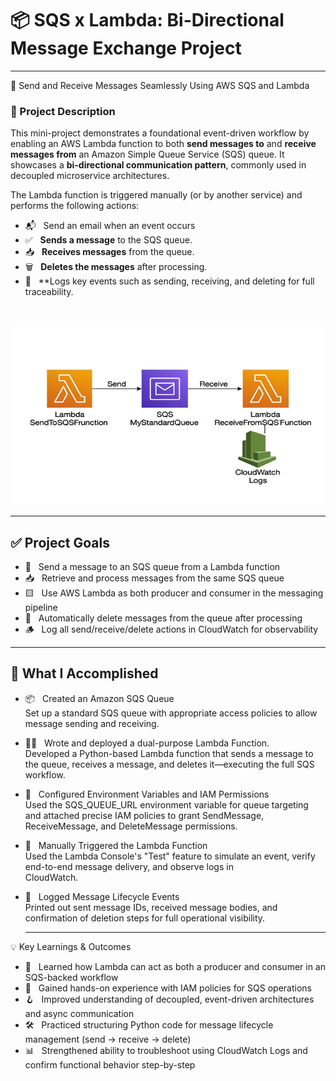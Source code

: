 # 📦 SQS x Lambda: Bi-Directional Message Exchange Project

---

🔁 Send and Receive Messages Seamlessly Using AWS SQS and Lambda


### 📌 Project Description

This mini-project demonstrates a foundational event-driven workflow by enabling an AWS Lambda function to both **send messages to** and **receive messages from** an Amazon Simple Queue Service (SQS) queue. It showcases a **bi-directional communication pattern**, commonly used in decoupled microservice architectures.

The Lambda function is triggered manually (or by another service) and performs the following actions:
 - 📬 &nbsp;&nbsp;Send an email when an event occurs
 - ✅ &nbsp;&nbsp;**Sends a message** to the SQS queue.
 - 📥 &nbsp;&nbsp;**Receives messages** from the queue.
 - 🗑️ &nbsp;&nbsp;**Deletes the messages** after processing.
 - 🧾 &nbsp;&nbsp;**Logs key events such as sending, receiving, and deleting for full traceability.
<br>


![Alt Text](700x400_sqs_lambda_cloudwatch_lc.jpg)

---

##  ✅ Project Goals

 - 📨 &nbsp;&nbsp;Send a message to an SQS queue from a Lambda function
-  📥 &nbsp;&nbsp;Retrieve and process messages from the same SQS queue
-  🟨 &nbsp;&nbsp;Use AWS Lambda as both producer and consumer in the messaging pipeline
-  🧼 &nbsp;&nbsp;Automatically delete messages from the queue after processing
-  🪵 &nbsp;&nbsp;Log all send/receive/delete actions in CloudWatch for observability

---

## 🔧 What I Accomplished

- 📦 &nbsp;&nbsp;Created an Amazon SQS Queue<br>
      Set up a standard SQS queue with appropriate access policies to allow message sending and receiving.
- 🧑‍💻 &nbsp;&nbsp;Wrote and deployed a dual-purpose Lambda Function.<br>
      Developed a Python-based Lambda function that sends a message 
      to the queue, receives a message, and deletes it—executing the full SQS workflow.
- 🔐 &nbsp;&nbsp;Configured Environment Variables and IAM Permissions<br>
      Used the SQS_QUEUE_URL environment variable for queue targeting and attached precise IAM policies to grant SendMessage,<br> 
      ReceiveMessage, and DeleteMessage permissions.
- 🧪 &nbsp;&nbsp;Manually Triggered the Lambda Function<br>
      Used the Lambda Console's "Test" feature to simulate an event, verify end-to-end message delivery, and observe logs in<br> 
      CloudWatch.
- 📄 &nbsp;&nbsp;Logged Message Lifecycle Events<br>
      Printed out sent message IDs, received message bodies, and confirmation of deletion steps for full operational visibility.
    
  --- 
    
💡 Key Learnings & Outcomes

- 🔁 &nbsp;&nbsp;Learned how Lambda can act as both a producer and consumer in an SQS-backed workflow
- 🔑 &nbsp;&nbsp;Gained hands-on experience with IAM policies for SQS operations
- 🪝 &nbsp;&nbsp;Improved understanding of decoupled, event-driven architectures and async communication
- 🛠️ &nbsp;&nbsp;Practiced structuring Python code for message lifecycle management (send → receive → delete)
- 📊 &nbsp;&nbsp;Strengthened ability to troubleshoot using CloudWatch Logs and confirm functional behavior step-by-step



